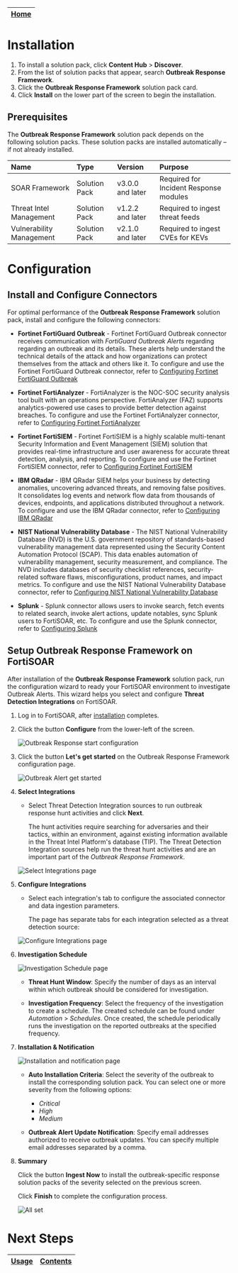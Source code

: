 |[Home](../README.md) |
|--------------------------------------------|

# Installation

1. To install a solution pack, click **Content Hub** > **Discover**.
2. From the list of solution packs that appear, search **Outbreak Response Framework**.
3. Click the **Outbreak Response Framework** solution pack card.
4. Click **Install** on the lower part of the screen to begin the installation.

## Prerequisites
The **Outbreak Response Framework** solution pack depends on the following solution packs. These solution packs are installed automatically &ndash; if not already installed.

| Name                     | Type          | Version           | Purpose                                |
|:-------------------------|:--------------|:------------------|:---------------------------------------|
| SOAR Framework           | Solution Pack | v3.0.0 and later  | Required for Incident Response modules |
| Threat Intel Management  | Solution Pack | v1.2.2  and later | Required to ingest threat feeds        |
| Vulnerability Management | Solution Pack | v2.1.0  and later | Required to ingest CVEs for KEVs       |

# Configuration

## Install and Configure Connectors
For optimal performance of the **Outbreak Response Framework** solution pack, install and configure the following connectors:

- **Fortinet FortiGuard Outbreak** - Fortinet FortiGuard Outbreak connector receives communication with *FortiGuard Outbreak Alerts* regarding regarding an outbreak and its details. These alerts help understand the technical details of the attack and how organizations can protect themselves from the attack and others like it. To configure and use the Fortinet FortiGuard Outbreak connector, refer to [Configuring Fortinet FortiGuard Outbreak](https://docs.fortinet.com/fortisoar/connectors/fortinet-fortiGuard-outbreak)

- **Fortinet FortiAnalyzer** - FortiAnalyzer is the NOC-SOC security analysis tool built with an operations perspective. FortiAnalyzer (FAZ) supports analytics-powered use cases to provide better detection against breaches. To configure and use the Fortinet FortiAnalyzer connector, refer to [Configuring Fortinet FortiAnalyzer](https://docs.fortinet.com/fortisoar/connectors/fortianalyzer)

- **Fortinet FortiSIEM** - Fortinet FortiSIEM is a highly scalable multi-tenant Security Information and Event Management (SIEM) solution that provides real-time infrastructure and user awareness for accurate threat detection, analysis, and reporting. To configure and use the Fortinet FortiSIEM connector, refer to [Configuring Fortinet FortiSIEM](https://docs.fortinet.com/fortisoar/connectors/fortisiem)

- **IBM QRadar** - IBM QRadar SIEM helps your business by detecting anomalies, uncovering advanced threats, and removing false positives. It consolidates log events and network flow data from thousands of devices, endpoints, and applications distributed throughout a network. To configure and use the IBM QRadar connector, refer to [Configuring IBM QRadar](https://docs.fortinet.com/fortisoar/connectors/ibm_qradar)

- **NIST National Vulnerability Database** - The NIST National Vulnerability Database (NVD) is the U.S. government repository of standards-based vulnerability management data represented using the Security Content Automation Protocol (SCAP). This data enables automation of vulnerability management, security measurement, and compliance. The NVD includes databases of security checklist references, security-related software flaws, misconfigurations, product names, and impact metrics. To configure and use the NIST National Vulnerability Database connector, refer to [Configuring NIST National Vulnerability Database](https://docs.fortinet.com/fortisoar/connectors/nist-nvd)

- **Splunk** - Splunk connector allows users to invoke search, fetch events to related search, invoke alert actions, update notables, sync Splunk users to FortiSOAR, etc. To configure and use the Splunk connector, refer to [Configuring Splunk](https://docs.fortinet.com/fortisoar/connectors/splunk_new)

## Setup Outbreak Response Framework on FortiSOAR

After installation of the **Outbreak Response Framework** solution pack, run the configuration wizard to ready your FortiSOAR environment to investigate Outbreak Alerts. This wizard helps you select and configure **Threat Detection Integrations** on FortiSOAR.

1. Log in to FortiSOAR, after [installation](#installation) completes.

2. Click the button **Configure** from the lower-left of the screen.

    ![Outbreak Response start configuration](./res/config-wizard-00.png)

3. Click the button **Let's get started** on the Outbreak Response Framework configuration page.

    ![Outbreak Alert get started](./res/config-wizard-01.png)

4. **Select Integrations**
    
    - Select Threat Detection Integration sources to run outbreak response hunt activities and click **Next**.

        The hunt activities require searching for adversaries and their tactics, within an environment, against existing information available in the Threat Intel Platform's database (TIP). The Threat Detection Integration sources help run the threat hunt activities and are an important part of the *Outbreak Response Framework*.

    ![Select Integrations page](./res/config-wizard-02.png)

5. **Configure Integrations**

    - Select each integration's tab to configure the associated connector and data ingestion parameters. 

        The page has separate tabs for each integration selected as a threat detection source:

    ![Configure Integrations page](./res/config-wizard-03.gif)

6. **Investigation Schedule**

    ![Investigation Schedule page](./res/config-wizard-04.png)

    - **Threat Hunt Window**: Specify the number of days as an interval within which outbreak should be considered for investigation.

    - **Investigation Frequency**:  Select the frequency of the investigation to create a schedule. The created schedule can be found under *Automation* > *Schedules*. Once created, the schedule periodically runs the investigation on the reported outbreaks at the specified frequency.

7. **Installation & Notification**

    ![Installation and notification page](./res/config-wizard-05.png)

    - **Auto Installation Criteria**: Select the severity of the outbreak to install the corresponding solution pack. You can select one or more severity from the following options:
        - *Critical*
        - *High*
        - *Medium*

    - **Outbreak Alert Update Notification**:  Specify email addresses authorized to receive outbreak updates. You can specify multiple email addresses separated by a comma.

8. **Summary**

    Click the button **Ingest Now** to install the outbreak-specific response solution packs of the severity selected on the previous screen.

    Click **Finish** to complete the configuration process.

    ![All set](./res/config-wizard-06.png)

# Next Steps

| [Usage](./usage.md) | [Contents](./contents.md) |
|---------------------|---------------------------|